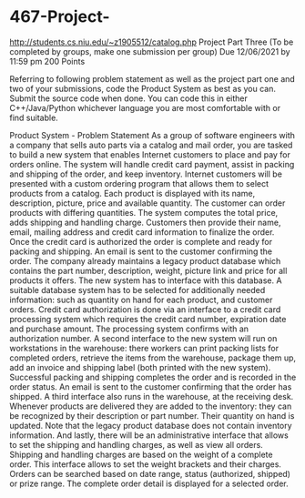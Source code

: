 # 467-Project-
http://students.cs.niu.edu/~z1905512/catalog.php
Project Part Three
(To be completed by groups, make one submission per group)
Due 12/06/2021 by 11:59 pm
200 Points

Referring to following problem statement as well as the project part one and two of your submissions, code the Product System as best as you can.  
Submit the source code when done.  You can code this in either C++/Java/Python whichever language you are most comfortable with or find suitable.

Product System - Problem Statement
As a group of software engineers with a company that sells auto parts via a catalog and mail order, you are tasked to build a new system that enables Internet customers to place and pay for orders online. The system will handle credit card payment, assist in packing and shipping of the order, and keep inventory.
Internet customers will be presented with a custom ordering program that allows them to select products from a catalog. Each product is displayed with its name, description, picture, price and available quantity. The customer can order products with differing quantities. The system computes the total price, adds shipping and handling charge. Customers then provide their name, email, mailing address and credit card information to finalize the order. Once the credit card is authorized the order is complete and ready for packing and shipping. An email is sent to the customer confirming the order.
The company already maintains a legacy product database which contains the part number, description, weight, picture link and price for all products it offers. The new system has to interface with this database. A suitable database system has to be selected for additionally needed information: such as quantity on hand for each product, and customer orders.
Credit card authorization is done via an interface to a credit card processing system which requires the credit card number, expiration date and purchase amount. The processing system confirms with an authorization number.
A second interface to the new system will run on workstations in the warehouse: there workers can print packing lists for completed orders, retrieve the items from the warehouse, package them up, add an invoice and shipping label (both printed with the new system). Successful packing and shipping completes the order and is recorded in the order status. An email is sent to the customer confirming that the order has shipped.
A third interface also runs in the warehouse, at the receiving desk. Whenever products are delivered they are added to the inventory: they can be recognized by their description or part number. Their quantity on hand is updated. Note that the legacy product database does not contain inventory information.
And lastly, there will be an administrative interface that allows to set the shipping and handling charges, as well as view all orders. Shipping and handling charges are based on the weight of a complete order. This interface allows to set the weight brackets and their charges. Orders can be searched based on date range, status (authorized, shipped) or prize range. The complete order detail is displayed for a selected order.
